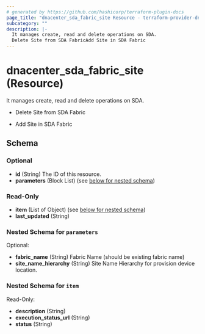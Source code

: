 ```yaml
---
# generated by https://github.com/hashicorp/terraform-plugin-docs
page_title: "dnacenter_sda_fabric_site Resource - terraform-provider-dnacenter"
subcategory: ""
description: |-
  It manages create, read and delete operations on SDA.
  Delete Site from SDA FabricAdd Site in SDA Fabric
---
```


# dnacenter_sda_fabric_site (Resource)

It manages create, read and delete operations on SDA.

- Delete Site from SDA Fabric

- Add Site in SDA Fabric



<!-- schema generated by tfplugindocs -->
## Schema

### Optional

- **id** (String) The ID of this resource.
- **parameters** (Block List) (see [below for nested schema](#nestedblock--parameters))

### Read-Only

- **item** (List of Object) (see [below for nested schema](#nestedatt--item))
- **last_updated** (String)

<a id="nestedblock--parameters"></a>
### Nested Schema for `parameters`

Optional:

- **fabric_name** (String) Fabric Name (should be existing fabric name)
- **site_name_hierarchy** (String) Site Name Hierarchy for provision device location.


<a id="nestedatt--item"></a>
### Nested Schema for `item`

Read-Only:

- **description** (String)
- **execution_status_url** (String)
- **status** (String)


